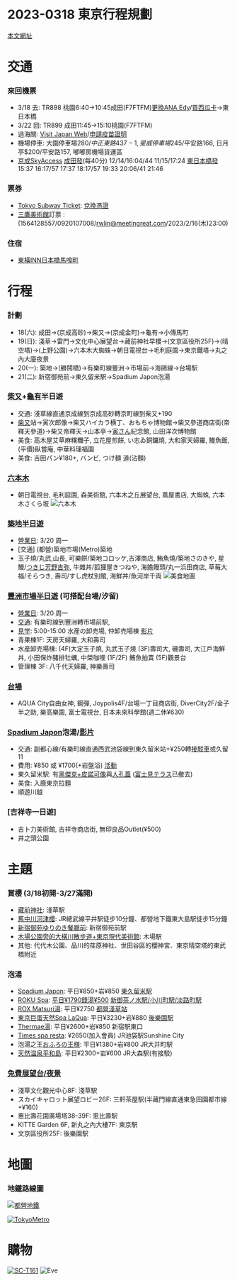 # 2023-0318 東京行程規劃

[本文網址](https://github.com/rwlin/TravelPlan/blob/master/Japan/20230318-Tokyo.md)

# 交通

### 來回機票
 - 3/18 去: TR898 桃園6:40→10:45成田(F7FTFM)[更換ANA Edy](https://alexcj.pixnet.net/blog/post/92893937)/[買西瓜卡](https://wamaha.pixnet.net/blog/post/33597371)→東日本橋
 - 3/22 回: TR899 成田11:45→15:10桃園(F7FTFM)
 - 過海關: [Visit Japan Web](https://www.vjw.digital.go.jp/)/[申請疫苗證明](https://dvc.mohw.gov.tw/vapa/apply/Index.init.ctr?openExternalBrowser=1)
 - 機場停車: 大園停車場$280/中正東路437-1, 星威停車場$245/平安路166, 日月亭$200/平安路157, 嘟嘟房機場貨運區
 - [京成SkyAccess](https://www.keisei.co.jp/keisei/tetudou/skyliner/tc/traffic/express_fares.php) [成田發](https://www.jorudan.co.jp/time/timetable/%E6%88%90%E7%94%B0%E7%A9%BA%E6%B8%AF/%E4%BA%AC%E6%88%90%E6%88%90%E7%94%B0%E3%82%B9%E3%82%AB%E3%82%A4%E3%82%A2%E3%82%AF%E3%82%BB%E3%82%B9/%E7%A9%BA%E6%B8%AF%E7%AC%AC%EF%BC%92%E3%83%93%E3%83%AB/?Dym=202303&Ddd=18)(每40分) 12/14/16:04/44 11/15/17:24 [東日本橋發](https://www.jorudan.co.jp/time/timetable/%E6%9D%B1%E6%97%A5%E6%9C%AC%E6%A9%8B/%E9%83%BD%E5%96%B6%E6%B5%85%E8%8D%89%E7%B7%9A/%E6%B5%85%E8%8D%89%E6%A9%8B/) 15:37 16:17/57 17:37 18:17/57 19:33 20:06/41 21:46
 
### 票券
 - [Tokyo Subway Ticket](https://www.klook.com/zh-TW/activity/1552-subway-ticket-tokyo/): [兌換憑證](QRTokyoSubwayPass.jpg)
 - [三鷹美術館](https://l-tike.com/ghibli/)訂票 : (1564128557/0920107008/rwlin@meetingreat.com/2023/2/16(木)23:00)
 
### 住宿
 - [東橫INN日本橋馬喰町](https://www.toyoko-inn.com/china/search/detail/00157/)


# 行程

### 計劃
 - 18(六): 成田→(京成高砂)→柴又→(京成金町)→龜有→小傳馬町
 - 19(日): 淺草→雷門→文化中心展望台→藏前神社早櫻→(文京區役所25F)→(晴空塔)→(上野公園)→六本木大蜘蛛→朝日電視台→毛利庭園→東京鐵塔→丸之內大廈夜景
 - 20(一): 築地→(勝鬨橋)→有樂町線豐洲→市場前→海鷗線→台場駅
 - 21(二): 新宿御苑前→東久留米駅→Spadium Japon泡湯
 
### [柴又](https://www.bobblog.tw/shibamata/)+[龜有](https://drugs.pixnet.net/blog/post/47774769)半日遊
  - 交通: 淺草線直通京成線到京成高砂轉京町線到柴又+190
  - [柴又](https://digjapan.travel/zh_tw/blog/id=12131)站->寅次郎像->柴又ハイカラ横丁、おもちゃ博物館->柴又參道商店街(帝釋天參道)->柴又帝釋天->山本亭->[寅さん](https://aliciatseng.net/blog/post/39139639-%E6%9F%B4%E5%8F%88%EF%BC%86%E5%B8%9D%E9%87%8B%E5%A4%A9%E6%95%A3%E7%AD%96%40%E6%9D%B1%E4%BA%AC%E8%91%9B%E9%A3%BE%E5%8D%80)紀念館, 山田洋次博物館
  - 美食: 高木屋艾草麻糬糰子, 立花屋煎餅, い志ゐ銅鑼燒, 大和家天婦羅, 鰻魚飯, (平價)臥嘗庵, 中華料理福園
  - 美食: 吉田パン¥180+, バンビ, つけ麺 道(沾麵)

### [六本木](https://www.bring-you.info/zh-tw/roppongi-hot-spots)
 - 朝日電視台, 毛利庭園, 森美術館, 六本木之丘展望台, 蔦屋書店, 大蜘蛛, 六本木さくら坂
 ![六本木](https://www.bring-you.info/wp-content/uploads/2014/08/%E5%85%AD%E6%9C%AC%E6%9C%A8%E9%BA%BB%E5%B8%83-800x450.jpg)

### [築地半日遊](https://boo2k.com/archives/113959)
 - [營業日](https://www.tsukiji.or.jp/calendar/): 3/20 周一
 - [交通] (都營)築地市場(Metro)築地
 - 玉子燒/丸武,山長, 可樂餅/築地コロッケ,吉澤商店, 鮪魚燒/築地さのきや, 星鰻/[つきじ芳野吉弥](https://tw.wamazing.com/media/article/a-553/), 牛雜丼/狐狸屋きつねや, 海膽饅頭/丸一浜田商店, 草莓大福/そらつき, 壽司/すし虎杖別館, 海鮮丼/魚河岸千両
 ![美食地圖](https://i0.wp.com/boo2k.com/wp-content/uploads/2022/10/fajihrtwa.jpg?resize=864%2C520&ssl=1)

### [豐洲市場半日遊](https://www.bring-you.info/zh-tw/toyosu-market) (可搭配台場/汐留)
 - [營業日](https://www.toyosu-market.or.jp/calendar/): 3/20 周一
 - [交通](https://finduheart.com/wp-content/uploads/2018/10/%E8%9E%A2%E5%B9%95%E5%BF%AB%E7%85%A7-2018-10-08-%E4%B8%8B%E5%8D%883.06.56-1.png): 有樂町線到豐洲轉市場前駅, 
 - [見学](https://www.toyosu-market.or.jp/tour-area/): 5:00-15:00 水産の卸売場, 仲卸売場棟 [影片](https://www.youtube.com/watch?v=GELozsWjsw4)
 - 青果棟1F: 天房天婦羅, 大和壽司
 - 水産卸売場棟: (4F)大定玉子燒, 丸武玉子燒 (3F)壽司大, 磯壽司, 大江戶海鮮丼, 小田保炸豬排牡蠣, 中榮咖哩 (1F/2F) 鮪魚拍賣 (5F)觀景台
 - 管理棟 3F: 八千代天婦羅, 神樂壽司
 
### [台場](https://lazyjapan.com/regions/tokyo/trips/3days/d2/odaiba.html)
 - AQUA City自由女神, 鋼彈, Joypolis4F/台場一丁目商店街, DiverCity2F/金子半之助, 樂高樂園, 富士電視台, 日本未來科學館(週二休¥630)
 
### [Spadium Japon](https://thegate12.com/tw/article/308)泡湯/[影片](https://youtu.be/WsrgYB06AFI)
  - 交通: 副都心線/有樂町線直通西武池袋線到東久留米站+¥250轉[接駁車](https://www.spajapo.com/f/bus)或久留11
  - 費用: ¥850 或 ¥1700(+岩盤浴) [活動](https://www.spajapo.com/f/event) 
  - 東久留米駅: 有[黑傑克+皮諾可像](https://lh3.googleusercontent.com/p/AF1QipMWtzwgruPnInCgDm-I7xDrQeQ0lbNjdXb0TJLo=s680-w680-h510)與[人孔蓋](https://www.gotokyo.org/tc/spot/1814/index.html) ([富士見テラス](https://hiro72103.pixnet.net/blog/post/120081216)已撤去)
  - 美食: 入鹿東京拉麵
  - 順遊川越

### [吉祥寺一日遊]
  - 吉卜力美術館, 吉祥寺商店街, 無印良品Outlet(¥500)
  - 井之頭公園

# 主題
  
### 賞櫻 (3/18初開-3/27滿開)
 - [藏前神社](https://maikudaily.com/kuramae-jinja-sakura/): 淺草駅
 - [舊中川河津櫻](https://maikudaily.com/kyunakagawa-sakura/): JR總武線平井駅徒步10分鐘、都營地下鐵東大島駅徒步15分鐘
 - [新宿御苑ゆりのき餐廳前](https://matcha-jp.com/tw/4108): 新宿御苑前駅
 - [木場公園旁的大橫川散步道+東京現代美術館](https://matcha-jp.com/tw/4108): 木場駅
 - 其他: 代代木公園、品川的荏原神社、世田谷區的櫻神宮、東京晴空塔的東武橋附近

### 泡湯
 - [Spadium Japon](https://www.spajapo.com/): 平日¥850+岩¥850 [東久留米駅](https://www.spajapo.com/fcms_image/10_1/422766f0058552e0e9174c6e1b85416a.gif)
 - [ROKU Spa](https://rakuspa.com/): [平日¥1790錢湯¥500](https://rakuspa.com/kanda/access/) [新御茶ノ水駅/小川町駅/淡路町駅](https://rakuspa.com/kanda/assets/img/access/map_rakuspa.jpg)
 - [ROX Matsuri湯](https://www.matsuri-yu.com/): 平日¥2750 [都營淺草站](https://www.matsuri-yu.com/#access)
 - [東京巨蛋天然Spa LaQua](https://www.tokyo-dome.co.jp/zh-CHS/tourists/spalaqua/): 平日¥3230+岩¥880 [後樂園駅](https://www.tokyo-dome.co.jp/zh-CHS/tourists/access-and-maps/)
 - [Thermae湯](http://thermae-yu.jp/): 平日¥2600+岩¥850 新宿駅東口
 - [Times spa resta](http://www.timesspa-resta.jp/): ¥2650(加入會員) JR池袋駅Sunshine City
 - 泡湯之王[おふろの王様](https://www.ousama2603.com/shop/ooimachi/index.html): 平日¥1380+岩¥800 JR大井町駅
 - [天然温泉平和島](https://www.heiwajima-onsen.jp/): 平日¥2300+岩¥600 JR大森駅(有接駁)
  
### [免費展望台/夜景](https://hiyori.cc/article/%E6%9D%B1%E4%BA%AC%E8%87%AA%E7%94%B1%E8%A1%8C%E6%9D%B1%E4%BA%AC%E9%83%BD%E5%85%A7%E5%85%8D%E8%B2%BB%E5%B1%95%E6%9C%9B%E5%8F%B0%E6%8E%A8%E8%96%A6)
 - 淺草文化觀光中心8F: 淺草駅
 - スカイキャロット展望ロビー26F: 三軒茶屋駅(半藏門線直通東急田園都市線+¥160)
 - 惠比壽花園廣場塔38-39F: 恵比壽駅
 - KITTE Garden 6F, 新丸之內大樓7F: 東京駅
 - 文京區役所25F: 後樂園駅
 
# 地圖 

### 地鐵路線圖

[![都營地鐵](https://www.e-japannavi.com/trans/tokyo_images/mtrmap700465_01.jpg)](https://www.e-japannavi.com/trans/tokyo_images/mtrmap.pdf)

[![TokyoMetro](https://www.tokyometro.jp/tcn/subwaymap/img/img_01.png)](https://www.tokyometro.jp/station/pdf/202006/202006_number_tcn.pdf)
 
# 購物
 
[![SC-T161](https://m.media-amazon.com/images/I/51dsw48KetL._AC_AA152_.jpg)](https://www.amazon.co.jp/-/zh/gp/product/B09HMV54TD/ref=ewc_pr_img_1?smid=AN1VRQENFRJN5&psc=1)
![Eve](https://image.cache.storm.mg/styles/smg-800xauto-er/s3/media/image/2019/09/16/20190916-105304_U13100_M550688_c527.jpg)